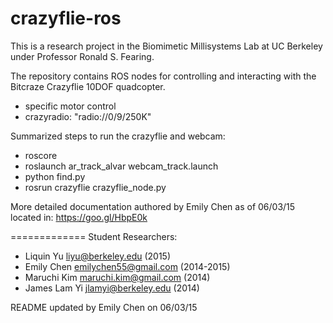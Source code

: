 crazyflie-ros
=============
This is a research project in the Biomimetic Millisystems Lab at UC Berkeley under Professor Ronald S. Fearing.

The repository contains ROS nodes for controlling and interacting with the Bitcraze Crazyflie 10DOF quadcopter.

+ specific motor control
+ crazyradio: "radio://0/9/250K"

Summarized steps to run the crazyflie and webcam:
+ roscore
+ roslaunch ar_track_alvar webcam_track.launch
+ python find.py
+ rosrun crazyflie crazyflie_node.py

More detailed documentation authored by Emily Chen as of 06/03/15 located in:
https://goo.gl/HbpE0k

=============
Student Researchers:
+ Liquin Yu <liyu@berkeley.edu> (2015)
+ Emily Chen <emilychen55@gmail.com> (2014-2015)
+ Maruchi Kim <maruchi.kim@gmail.com> (2014)
+ James Lam Yi <jlamyi@berkeley.edu> (2014)

README updated by Emily Chen on 06/03/15

